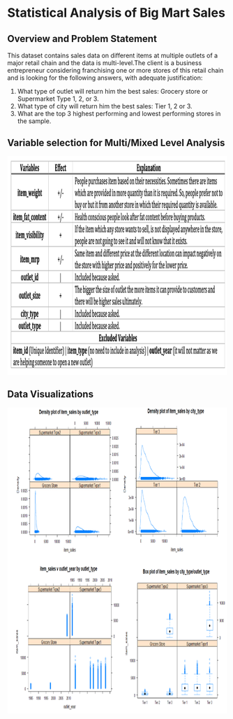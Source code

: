 # Statistical Analysis of Big Mart Sales
## Overview and Problem Statement
This dataset contains sales data on different items at multiple outlets of a major retail chain and the data is multi-level.The client is a business entrepreneur considering franchising one or more stores of this retail chain and is looking for the following answers, with adequate justification:

1) What type of outlet will return him the best sales: Grocery store or Supermarket Type 1, 2, or 3.
2) What type of city will return him the best sales: Tier 1, 2 or 3. 
3) What are the top 3 highest performing and lowest performing stores in the sample.

## Variable selection for Multi/Mixed Level Analysis
<img src="images/Variables.png" width="900" height="500">

## Data Visualizations
<img src="images/Visualizations.png" width="900" height="700">

## 



